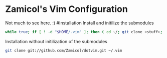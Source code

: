 Zamicol's Vim Configuration
============

Not much to see here. :)
#Installation
Install and initilize the submodules
```sh
while true; if [ ! -d "$HOME/.vim" ]; then ( cd ~/; git clone <stuff>; cd ~/.vim; git submodule init; git submodule update; ) fi
```

Installation without initilization of the submodules
```sh
git clone git://github.com/Zamicol/dotvim.git ~/.vim
```

